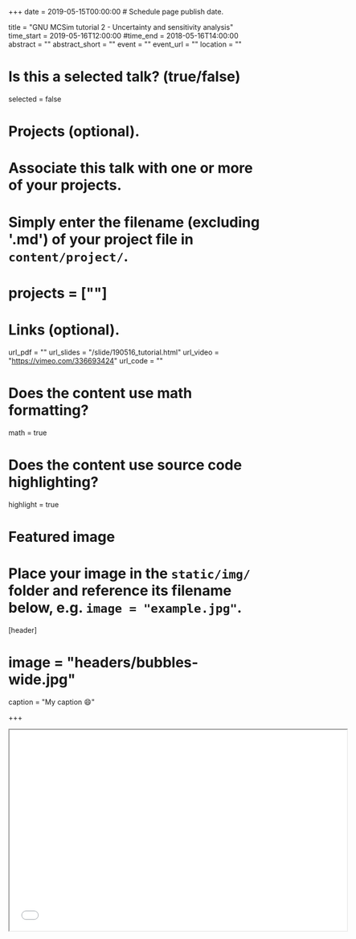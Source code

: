 +++
date = 2019-05-15T00:00:00  # Schedule page publish date.
  
title = "GNU MCSim tutorial 2 - Uncertainty and sensitivity analysis"
time_start = 2019-05-16T12:00:00
#time_end = 2018-05-16T14:00:00
abstract = ""
abstract_short = ""
event = ""
event_url = ""
location = ""
  
# Is this a selected talk? (true/false)
selected = false
  
# Projects (optional).
#   Associate this talk with one or more of your projects.
#   Simply enter the filename (excluding '.md') of your project file in `content/project/`.
# projects = [""]
  
# Links (optional).
url_pdf = ""
url_slides = "/slide/190516_tutorial.html"
url_video = "https://vimeo.com/336693424"
url_code = ""
  
# Does the content use math formatting?
math = true
  
# Does the content use source code highlighting?
highlight = true
  
# Featured image
# Place your image in the `static/img/` folder and reference its filename below, e.g. `image = "example.jpg"`.
[header]
# image = "headers/bubbles-wide.jpg"
caption = "My caption :smile:"
  
+++
    
<iframe src="/slide/190425_tutorial.html#1" width="672" height="400px"></iframe>
